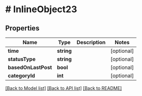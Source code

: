 # # InlineObject23

## Properties

Name | Type | Description | Notes
------------ | ------------- | ------------- | -------------
**time** | **string** |  | [optional]
**statusType** | **string** |  | [optional]
**basedOnLastPost** | **bool** |  | [optional]
**categoryId** | **int** |  | [optional]

[[Back to Model list]](../../README.md#models) [[Back to API list]](../../README.md#endpoints) [[Back to README]](../../README.md)
